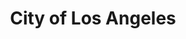 ---
title: City of Los Angeles
state: California
description: The data is supplied by the City of Los Angeles.
logo: https://upload.wikimedia.org/wikipedia/commons/thumb/0/02/Seal_of_Los_Angeles%2C_California.svg/400px-Seal_of_Los_Angeles%2C_California.svg.png
---